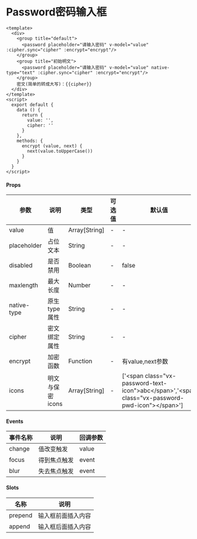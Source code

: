 # Password密码输入框

```
<template>
  <div>
    <group title="default">
      <password placeholder="请输入密码" v-model="value" :cipher.sync="cipher" :encrypt="encrypt"/>
    </group>
    <group title="初始明文">
      <password placeholder="请输入密码" v-model="value" native-type="text" :cipher.sync="cipher" :encrypt="encrypt"/>
    </group>
    密文(简单的转成大写)：{{cipher}}
  </div>
</template>
<script>
  export default {
    data () {
      return {
        value: '',
        cipher: ''
      }
    },
    methods: {
      encrypt (value, next) {
        next(value.toUpperCase())
      }
    }
  }
</script>
```

#### Props
| 参数      | 说明    | 类型      | 可选值       | 默认值   |
|---------- |-------- |---------- |------------- |--------- |
| value     | 值   | Array[String]  |   -       |    -    |
| placeholder     | 占位文本   | String  |   -       |    -    |
| disabled     | 是否禁用   | Boolean  |   -       |    false    |
| maxlength     | 最大长度   | Number  |   -       |    -    |
| native-type     | 原生type属性   | String  |   -       |    -    |
| cipher     | 密文绑定属性   | String  |   -       |    -    |
| encrypt     | 加密函数   | Function  |   -       |    有value,next参数    |
| icons     |  明文与保密icons  | Array[String]  |   -       |    \['\<span class="vx-password-text-icon"\>abc\</span\>','\<span class="vx-password-pwd-icon"\>\</span\>'\]    |

#### Events
| 事件名称 | 说明 | 回调参数 |
|---------|--------|---------|
| change | 值改变触发 | value |
| focus | 得到焦点触发 | event |
| blur | 失去焦点触发 | event |

#### Slots
| 名称 | 说明 | 
|---------|--------|
| prepend | 输入框前面插入内容 |
| append | 输入框后面插入内容 |